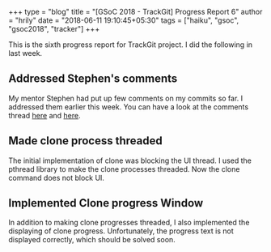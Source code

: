 +++
type = "blog"
title = "[GSoC 2018 - TrackGit] Progress Report 6"
author = "hrily"
date = "2018-06-11 19:10:45+05:30"
tags = ["haiku", "gsoc", "gsoc2018", "tracker"]
+++

This is the sixth progress report for TrackGit project. I did the following in last week.


## Addressed Stephen's comments

My mentor Stephen had put up few comments on my commits so far. I addressed them earlier this week. You can have a look at the comments thread [here](https://github.com/Hrily/TrackGit/commit/89f3da9b2cbd75e40d0f9615ce1c0ab563600426) and [here](https://github.com/Hrily/TrackGit/commit/662b023eab75368746e78b47b53fffc1786dac15).

## Made clone process threaded

The initial implementation of clone was blocking the UI thread. I used the pthread library to make the clone processes threaded. Now the clone command does not block UI.

## Implemented Clone progress Window

In addition to making clone progresses threaded, I also implemented the displaying of clone progress. Unfortunately, the progress text is not displayed correctly, which should be solved soon.

